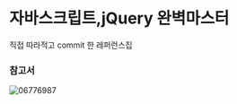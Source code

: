 # 자바스크립트,jQuery 완벽마스터


직접 따라적고 commit 한 레퍼런스집</br>
<H3>참고서</H3>

![06776987](https://user-images.githubusercontent.com/66085260/124489872-6ca97f80-ddec-11eb-991d-2f227342b254.jpg)
